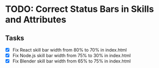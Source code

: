 # TODO: Correct Status Bars in Skills and Attributes

## Tasks
- [x] Fix React skill bar width from 80% to 70% in index.html
- [x] Fix Node.js skill bar width from 75% to 30% in index.html
- [x] Fix Blender skill bar width from 65% to 75% in index.html
